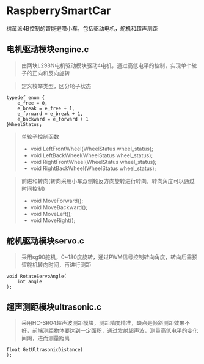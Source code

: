 # RaspberrySmartCar
树莓派4B控制的智能避障小车，包括驱动电机，舵机和超声测距

## 电机驱动模块engine.c
> 由两块L298N电机驱动模块驱动4电机，通过高低电平的控制，实现单个轮子的正向和反向旋转

> 定义枚举类型，区分轮子状态
```
typedef enum {
    e_free = 0,
    e_break = e_free + 1,
    e_forward = e_break + 1,
    e_backward = e_forward + 1
}WheelStatus;
```
> 单轮子控制函数
> + void LeftFrontWheel(WheelStatus wheel_status);
> + void LeftBackWheel(WheelStatus wheel_status);
> + void RightFrontWheel(WheelStatus wheel_status);
> + void RightBackWheel(WheelStatus wheel_status);

> 前进和转向(转向采用小车双侧轮反方向旋转进行转向，转向角度可以通过时间控制)
> + void MoveForward();
> + void MoveBackward();
> + void MoveLeft();
> + void MoveRight();

## 舵机驱动模块servo.c
> 采用sg90舵机，0~180度旋转，通过PWM信号控制转向角度，转向后需预留舵机转向时间，再进行测距
```
void RotateServoAngle(
    int angle
);
```

## 超声测距模块ultrasonic.c
> 采用HC-SR04超声波测距模块，测距精度精准，缺点是倾斜测距效果不好，前端测距物体要达到一定面积，通过发射超声波，测量高低电平的变化间隔，进而测量距离
```
float GetUltrasonicDistance(
);
```


